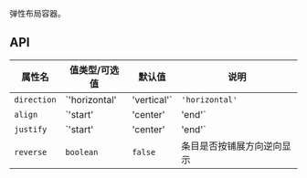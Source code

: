 弹性布局容器。

## API

| 属性名 | 值类型/可选值 | 默认值 | 说明 |
| --- | --- | --- | --- |
| `direction` | `'horizontal' | 'vertical'` | `'horizontal'` | 条目铺展方向 |
| `align` | `'start' | 'center' | 'end'` | `'start'` | 条目在交叉轴方向上的对齐方式，相当于 [`align-items`](https://developer.mozilla.org/en-US/docs/Web/CSS/align-items) |
| `justify` | `'start' | 'center' | 'end'` | `'start'` | 分配主轴的条目之间及其周围的空间，相当于 [`justify-content`](https://developer.mozilla.org/en-US/docs/Web/CSS/justify-content) |
| `reverse` | `boolean` | `false` | 条目是否按铺展方向逆向显示 |
